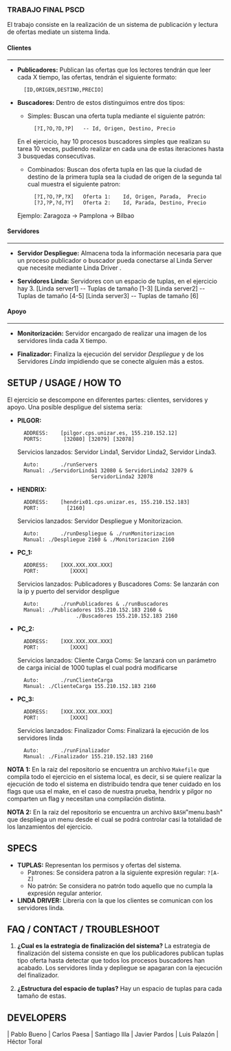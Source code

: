 ### TRABAJO FINAL PSCD
El trabajo consiste en la realización de un sistema de publicación y lectura de ofertas
mediate un sistema linda.

#### Clientes
------------
- **Publicadores:** Publican las ofertas que los lectores tendrán que leer cada X tiempo, las ofertas, tendrán el siguiente formato:
                
		[ID,ORIGEN,DESTINO,PRECIO]

- **Buscadores:** Dentro de estos distinguimos entre dos tipos:
	- Simples: Buscan una oferta tupla mediante el siguiente patrón:

			[?I,?O,?D,?P]	-- Id, Origen, Destino, Precio

	En el ejercicio, hay 10 procesos buscadores simples que realizan su tarea 10 veces, pudiendo realizar en cada una de estas iteraciones hasta 3 busquedas consecutivas.

	- Combinados:   Buscan dos oferta tupla en las que la ciudad de destino de la primera tupla sea la ciudad de origen de la segunda tal cual muestra el siguiente patron:

			[?I,?O,?P,?X]	Oferta 1:	 Id, Origen, Parada,  Precio
			[?J,?P,?d,?Y]	Oferta 2:	 Id, Parada, Destino, Precio

	Ejemplo: Zaragoza -> Pamplona -> Bilbao

#### Servidores
------------

- **Servidor Despliegue:** Almacena toda la información necesaria para que un proceso publicador o buscador pueda conectarse al Linda Server que necesite mediante Linda Driver .

- **Servidores Linda:** Servidores con un espacio de tuplas, en el ejercicio hay 3.
		[Linda server1]	-- Tuplas de tamaño [1-3]
		[Linda server2]	-- Tuplas de tamaño [4-5]
		[Linda server3]	-- Tuplas de tamaño [6]

#### Apoyo
------------

- **Monitorización:**   Servidor encargado de realizar una imagen de los servidores linda cada X tiempo.

- **Finalizador:** Finaliza la ejecución del servidor _Despliegue_ y de los Servidores _Linda_ impidiendo que se conecte alguien más a estos.

## SETUP / USAGE / HOW TO
El ejercicio se descompone en diferentes partes: clientes, servidores y apoyo.
Una posible despligue del sistema sería:
- **PILGOR:**

		ADDRESS:	[pilgor.cps.unizar.es, 155.210.152.12]
		PORTS:		 [32080] [32079] [32078]

	Servicios lanzados: Servidor Linda1, Servidor Linda2, Servidor Linda3.

		Auto:		./runServers
		Manual:	./ServidorLinda1 32080 & ServidorLinda2 32079 &
							  ServidorLinda2 32078
- **HENDRIX:**

		ADDRESS:	[hendrix01.cps.unizar.es, 155.210.152.183]
		PORT:		  [2160]

	Servicios lanzados: Servidor Despliegue y Monitorizacion.

		Auto:		./runDespliegue & ./runMonitorizacion
		Manual:	./Despliegue 2160 & ./Monitorizacion 2160


- **PC_1:**

		ADDRESS:	[XXX.XXX.XXX.XXX]
		PORT:		   [XXXX]

	Servicios lanzados: Publicadores y Buscadores
	Coms: Se lanzarán con la ip y puerto del servidor despligue

		Auto:		./runPublicadores & ./runBuscadores
		Manual:	./Publicadores 155.210.152.183 2160 & 
						 ./Buscadores 155.210.152.183 2160

- **PC_2:**

		ADDRESS:	[XXX.XXX.XXX.XXX]
		PORT:		   [XXXX]

	Servicios lanzados: Cliente Carga
	Coms: Se lanzará con un parámetro de carga inicial de 1000 tuplas el cual podrá modificarse

		Auto:		./runClienteCarga
		Manual:	./ClienteCarga 155.210.152.183 2160

- **PC_3:**

		ADDRESS:	[XXX.XXX.XXX.XXX]
		PORT:		   [XXXX]

	Servicios lanzados: Finalizador
	Coms: Finalizará la ejecución de los servidores linda

		Auto:		./runFinalizador
		Manual:	./Finalizador 155.210.152.183 2160

**NOTA 1:** En la raiz del repositorio se encuentra un archivo `Makefile` que compila todo el ejercicio en el sistema local, es decir, si se quiere realizar la ejecución de todo el sistema en distribuido tendra que tener cuidado en los flags que usa el make, en el caso de nuestra prueba, hendrix y pilgor no comparten un flag y necesitan una compilación distinta.

**NOTA 2:** En la raiz del repositorio se encuentra un archivo `BASH`"menu.bash" que despliega un menu desde el cual se podrá controlar casi la totalidad de los lanzamientos del ejercicio.

## SPECS

- **TUPLAS:** Representan los permisos y ofertas del sistema.
	- Patrones: Se considera patron a la siguiente expresión regular: `?[A-Z]`
	- No patrón: Se considera no patrón todo aquello que no cumpla la expresión regular anterior.
- **LINDA DRIVER:** Libreria con la que los clientes se comunican con los servidores linda.

## FAQ / CONTACT / TROUBLESHOOT

1. **¿Cual es la estrategia de finalización del sistema?**
	La estrategia de finalización del sistema consiste en que los publicadores publican tuplas tipo oferta hasta detectar que todos los procesos buscadores han acabado.
	Los servidores linda y depliegue se apagaran con la ejecución del finalizador.

1. **¿Estructura del espacio de tuplas?**
	Hay un espacio de tuplas para cada tamaño de estas.

## DEVELOPERS

| Pablo Bueno |  Carlos Paesa
| Santiago Illa | Javier Pardos
|  Luis Palazón | Héctor Toral

